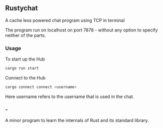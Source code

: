 ## Rustychat

A cache less powered chat program using TCP in terminal

The program run on localhost on port 7878 - without any option to specify neither of the parts.

### Usage
To start up the Hub
```bash
cargo run start
```

Connect to the Hub
```bash
cargo connect connect <username>
```

Here username refers to the username that is used in the chat.

### -
A minor program to learn the internals of Rust and its standard library.
